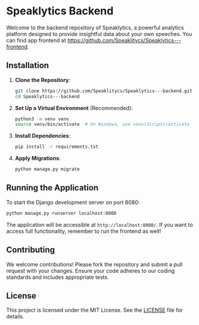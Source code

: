 # Speaklytics Backend

Welcome to the backend repository of Speaklytics, a powerful analytics platform designed to provide insightful data about your own speeches. You can find app frontend at https://github.com/Speaklitycs/Speaklytics---frontend.

## Installation

1. **Clone the Repository**:

   ```bash
   git clone https://github.com/Speaklitycs/Speaklytics---backend.git
   cd Speaklytics---backend
   ```

2. **Set Up a Virtual Environment** (Recommended):

   ```bash
   python3 -m venv venv
   source venv/bin/activate  # On Windows, use venv\Scripts\activate
   ```

3. **Install Dependencies**:

   ```bash
   pip install -r requirements.txt
   ```

4. **Apply Migrations**:

   ```bash
   python manage.py migrate
   ```


## Running the Application

To start the Django development server on port 8080:

```bash
python manage.py runserver localhost:8080
```

The application will be accessible at `http://localhost:8080/`.
If you want to access full functionality, remember to run the frontend as well!

## Contributing

We welcome contributions! Please fork the repository and submit a pull request with your changes. Ensure your code adheres to our coding standards and includes appropriate tests.

## License

This project is licensed under the MIT License. See the [LICENSE](LICENSE) file for details.
